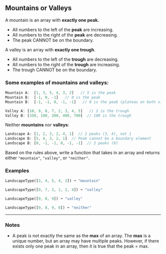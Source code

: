 ## Mountains or Valleys

A mountain is an array with **exactly one peak.**

- All numbers to the left of the **peak** are increasing.
- All numbers to the right of the **peak** are decreasing.
- The peak CANNOT be on the boundary.

A valley is an array with **exactly one trough**.

- All numbers to the left of the **trough** are decreasing.
- All numbers to the right of the **trough** are increasing.
- The trough CANNOT be on the boundary.

### Some examples of **mountains** and **valleys**:

```rust
Mountain A:  [1, 3, 5, 4, 3, 2]   // 5 is the peak
Mountain B:  [-1, 0, -1]   // 0 is the peak
Mountain B:  [-1, -1, 0, -1, -1]   // 0 is the peak (plateau on both sides is okay)

Valley A: [10, 9, 8, 7, 2, 3, 4, 5]   // 2 is the trough
Valley B: [350, 100, 200, 400, 700]  // 100 is the trough
```

Neither **mountains** nor **valleys**:

```rust
Landscape A: [1, 2, 3, 2, 4, 1]  // 2 peaks (3, 4), not 1
Landscape B: [5, 4, 3, 2, 1]  // Peak cannot be a boundary element
Landscape B: [0, -1, -1, 0, -1, -1]  // 2 peaks (0)
```

Based on the rules above, write a function that takes in an array and returns either `"mountain"`, `"valley"`, or `"neither"`.

### Examples

```rust
LandscapeType([3, 4, 5, 4, 3]) ➞ "mountain"

LandscapeType([9, 7, 3, 1, 2, 4]) ➞ "valley"

LandscapeType([9, 8, 9]) ➞ "valley"

LandscapeType([9, 8, 9, 8]) ➞ "neither"
```

---

### Notes

- A peak is not exactly the same as the **max** of an array. The **max** is a unique number, but an array may have multiple peaks. However, if there exists only one peak in an array, then it is true that the peak = max.


